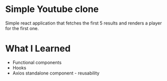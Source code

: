# Simple Youtube clone

Simple react application that fetches the first 5 results and renders a player for the first one.

# What I Learned

* Functional components
* Hooks
* Axios standalone component - reusability
